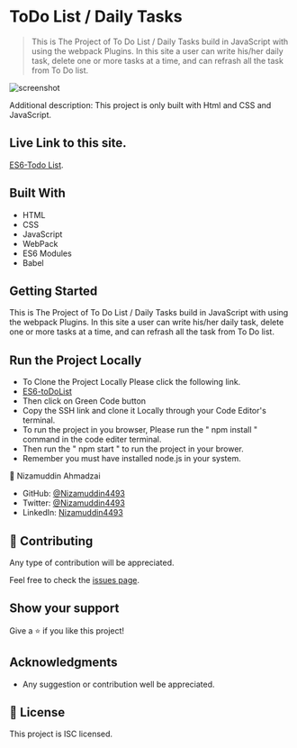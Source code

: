 # ToDo List / Daily Tasks

> This is The Project of To Do List / Daily Tasks build in JavaScript with using the webpack Plugins. In this site a user can write his/her daily task, delete one or more tasks at a time, and can refrash all the task from To Do list.

![screenshot](src/images/Todo-List-img.png)

Additional description: This project is only built with Html and CSS  and JavaScript.

## Live Link to this site.
[ES6-Todo List](https://nizamuddin4493.github.io/toDoList/dist/index.html).

## Built With

- HTML
- CSS
- JavaScript
- WebPack
- ES6 Modules
- Babel

## Getting Started

This is The Project of To Do List / Daily Tasks build in JavaScript with using the webpack Plugins. In this site a user can write his/her daily task, delete one or more tasks at a time, and can refrash all the task from To Do list.

## Run the Project Locally
- To Clone the Project Locally Please click the following link.
- [ES6-toDoList](https://github.com/Nizamuddin4493/ES6-toDoList)
- Then click on Green Code button
- Copy the SSH link and clone it Locally through your Code Editor's terminal.
- To run the project in you browser, Please run the " npm install " command in the code editer terminal.
- Then run the " npm start " to run the project in your brower.
- Remember you must have installed node.js in your system.

👤 Nizamuddin Ahmadzai

- GitHub: [@Nizamuddin4493](https://github.com/Nizamuddin4493)
- Twitter: [@Nizamuddin4493](https://twitter.com/Nizamuddin4493)
- LinkedIn: [Nizamuddin4493](https://www.linkedin.com/in/nizamuddin4493/)

## 🤝 Contributing

Any type of contribution will be appreciated.

Feel free to check the [issues page](../../issues/).

## Show your support

Give a ⭐️ if you like this project!

## Acknowledgments

- Any suggestion or contribution well be appreciated.

## 📝 License

This project is ISC licensed.
